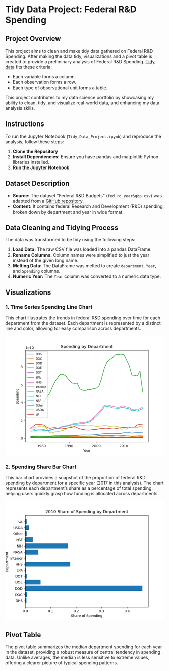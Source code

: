 
# Tidy Data Project: Federal R&D Spending 

## Project Overview
This project aims to clean and make tidy data gathered on Federal R&D Spending. After making the data tidy, visualizations and a pivot table is created to provide a preliminary analysis of Federal R&D Spending. [Tidy data](https://vita.had.co.nz/papers/tidy-data.pdf) fits these criteria:
- Each variable forms a column.
- Each observation forms a row.
- Each type of observational unit forms a table.

This project contributes to my data science portfolio by showcasing my ability to clean, tidy, and visualize real-world data, and enhancing my data analysis skills.

## Instructions

To run the Jupyter Notebook (`Tidy_Data_Project.ipynb`) and reproduce the analysis, follow these steps:

1.  **Clone the Repository**
2.  **Install Dependencies:** Ensure you have pandas and matplotlib Python libraries installed.
3.  **Run the Jupyter Notebook**

## Dataset Description

-   **Source:** The dataset "Federal R&D Budgets" (`fed_rd_year&gdp.csv`) was adapted from a [GitHub repository](https://github.com/rfordatascience/tidytuesday/tree/main/data/2019/2019-02-12).
-   **Content:** It contains federal Research and Development (R&D) spending, broken down by department and year in wide format.

## Data Cleaning and Tidying Process

The data was transformed to be tidy using the following steps:

1.  **Load Data:** The raw CSV file was loaded into a pandas DataFrame.
2.  **Rename Columns:** Column names were simplified to just the year instead of the given long name.
3.  **Melting Data:** The DataFrame was melted to create `department`, `Year`, and `Spending` columns.
4.  **Numeric Year:** The `Year` column was converted to a numeric data type.

## Visualizations

### 1. Time Series Spending Line Chart

This chart illustrates the trends in federal R&D spending over time for each department from the dataset. Each department is represented by a distinct line and color, allowing for easy comparison across departments.

![Time Series Spending Line Chart](Spending_Line.png)  

### 2. Spending Share Bar Chart

This bar chart provides a snapshot of the proportion of federal R&D spending by department for a specific year (2017 in this analysis). The chart represents each department’s share as a percentage of total spending, helping users quickly grasp how funding is allocated across departments.

![Spending Share Bar Chart](Spending_Share_Bar.png)

## Pivot Table

The pivot table summarizes the median department spending for each year in the dataset, providing a robust measure of central tendency in spending data. Unlike averages, the median is less sensitive to extreme values, offering a clearer picture of typical spending patterns.




